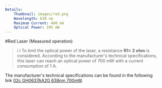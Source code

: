 ```yaml
---
Details:
    Thumbnail: images/red.png
    Wavelength: 638 nm 
    Maximum Current: 460 mA
    Optical Power: 295 mW
---
```

<!-- There should be only one Header per page. You do not need to use all the keys -->

#Red Laser (Measured operation)

>i 
>i To limit the optical power of the laser, a resistance **R1= 2 ohm** is considered. According to the manufacturer's technical specifications, this laser can reach an optical power of 700 mW with a current consumption of 1 A.


The manufacturer's technical specifications can be found in the following link [02c GH0637AA2G 638nm 700mW](docu/02cGH0637AA2G638nm700mW.pdf). 